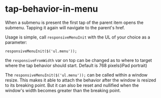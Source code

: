 # tap-behavior-in-menu
When a submenu is present the first tap of the parent item opens the submenu. Tapping it again will navigate to the parent's href.

Usage is simple, call <code>responsiveMenuInit</code> with the UL of your choice as a parameter:

<code>responsiveMenuInit($('ul.menu'));</code>

the <code>responsiveFromWidth</code> var on top can be changed as to where to target where the tap behavior should start. Default is 768 pixels(iPad portrait)

The <code>responsiveMenuInit($('ul.menu'));</code> can be called within a window resize. This makes it able to attach the behavior after the window is resized to its breaking point. But it can also be reset and nullified when the window's width becomes greater than the breaking point.
